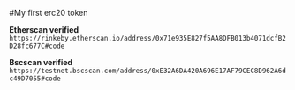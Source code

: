#My first erc20 token

**Etherscan verified**
`https://rinkeby.etherscan.io/address/0x71e935E827f5AA8DFB013b4071dcfB2D28fc677C#code`


**Bscscan verified**
`https://testnet.bscscan.com/address/0xE32A6DA420A696E17AF79CEC8D962A6dc49D7055#code`